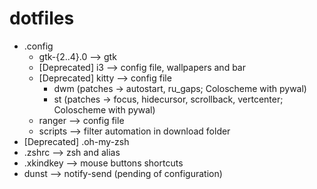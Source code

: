 # dotfiles

- .config 
  - gtk-{2..4}.0 --> gtk
  - [Deprecated] i3 --> config file, wallpapers and bar
  - [Deprecated] kitty --> config file 
	- dwm (patches -> autostart, ru_gaps; Coloscheme with pywal)
	- st (patches -> focus, hidecursor, scrollback, vertcenter; Coloscheme with pywal)
  - ranger --> config file
  - scripts --> filter automation in download folder
- [Deprecated] .oh-my-zsh 
- .zshrc --> zsh and alias
- .xkindkey --> mouse buttons shortcuts  
- dunst --> notify-send (pending of configuration)
